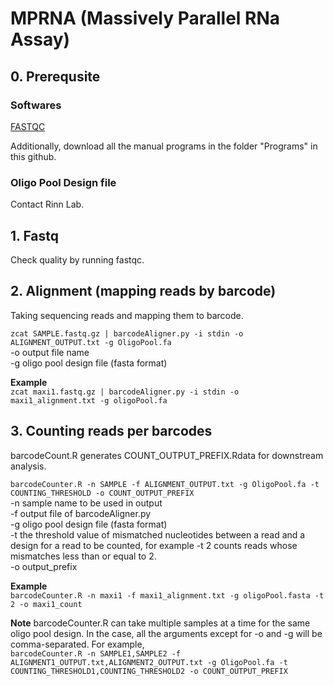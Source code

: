 # MPRNA (Massively Parallel RNa Assay)

## 0. Prerequsite

### Softwares
[FASTQC](https://www.bioinformatics.babraham.ac.uk/projects/fastqc/)

Additionally, download all the manual programs in the folder "Programs" in this github.

### Oligo Pool Design file
Contact Rinn Lab.

## 1. Fastq

Check quality by running fastqc.

## 2. Alignment (mapping reads by barcode)

Taking sequencing reads and mapping them to barcode.

`zcat SAMPLE.fastq.gz | barcodeAligner.py -i stdin -o ALIGNMENT_OUTPUT.txt -g OligoPool.fa`\
-o output file name\
-g oligo pool design file (fasta format)

**Example**\
`zcat maxi1.fastq.gz | barcodeAligner.py -i stdin -o maxi1_alignment.txt -g oligoPool.fa`

## 3. Counting reads per barcodes

barcodeCount.R generates COUNT_OUTPUT_PREFIX.Rdata for downstream analysis.

`barcodeCounter.R -n SAMPLE -f ALIGNMENT_OUTPUT.txt -g OligoPool.fa -t COUNTING_THRESHOLD -o COUNT_OUTPUT_PREFIX`\
-n sample name to be used in output\
-f output file of barcodeAligner.py\
-g oligo pool design file (fasta format)\
-t the threshold value of mismatched nucleotides between a read and a design for a read to be counted, for example -t 2 counts reads whose mismatches less than or equal to 2.\
-o output_prefix

**Example**\
`barcodeCounter.R -n maxi1 -f maxi1_alignment.txt -g oligoPool.fasta -t 2 -o maxi1_count`

**Note** barcodeCounter.R can take multiple samples at a time for the same oligo pool design. In the case, all the arguments except for -o and -g will be comma-separated. For example,\
`barcodeCounter.R -n SAMPLE1,SAMPLE2 -f ALIGNMENT1_OUTPUT.txt,ALIGNMENT2_OUTPUT.txt -g OligoPool.fa -t COUNTING_THRESHOLD1,COUNTING_THRESHOLD2 -o COUNT_OUTPUT_PREFIX`
